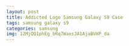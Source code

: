 ```yaml
---
layout: post
title: Addicted Logo Samsung Galaxy S9 Case
tags: samsung galaxy s9
categories: samsung
img: 12MjQQ1phEg_bRq7WaxsJA1AjaBVHP_da
---
```


